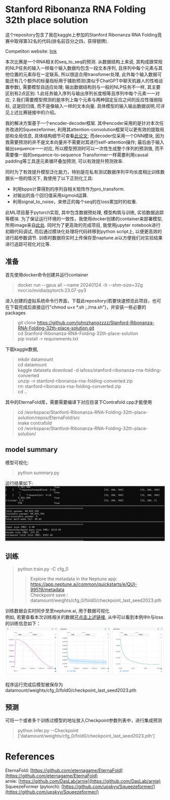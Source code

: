 # Stanford Ribonanza RNA Folding 32th place solution 

这个repository包含了我在kaggle上参加的Stanford Ribonanza RNA Folding竞赛中取得第32名的代码(排名前百分之四，获得银牌).  

Competiton website: [link](https://www.kaggle.com/competitions/stanford-ribonanza-rna-folding)  

本次比赛是一个RNA相关的seq_to_seq的预测. 从数据结构上来说, 其构成跟常规的NLP任务的输入一样每个输入数据均包含一段文本序列, 且序列中每个元素与其他位置的元素存在一定联系, 所以很适合用transfomer处理, 此外每个输入数据可能还有几个额外的标量指标用于辅助预测(类似于ChatGPT中聊天机器人的性格设置参数), 需要模型自适应处理; 输出数据结构则与一般的NLP任务不一样, 其主要区别有2点区别: 1.此任务输入序列与输出序列长度相等且序列中每个元素一一对应; 2.我们需要模型预测的是序列上每个元素与两种固定反应之间的反应性强弱指标, 这是回归值, 而不是像输入一样的文本向量. 具体模型的输入输出数据说明,可详见上述比赛链接中的介绍。  

我的解决方案基于一个encoder-decoder框架. 其中encoder采用的是针对本次任务改进的Squeezeformer, 利用其attention-convolution框架可以更有效的提取局部和全局信息, 具体结构细节可查看[此论文](https://arxiv.org/pdf/2206.00888.pdf); 而decoder仅采用一个DNN模块, 因为我需要预测的并不是文本向量并不需要对其进行self-attention操作; 最后由于输入输出sequence一一对应, 所以模型预测时可以一次性生成整个序列的预测值, 而不需要像一般的sequence-to-sequence Transformer一样需要利用causal padding等工具逐元素循环叠加预测, 可以有效提升预测效率. 

同时为了有效提升模型泛化能力，特别是在私有测试数据序列平均长度相比训练数据长一倍的情况下, 我使用了以下正则化工具:
- 利用bpps计算得到的序列自相关矩阵作为pro_transform.  
- 对输出的各个回归值采用sigmoid运算. 
- 利用signal_to_noise，来修正的每个seq的在loss累加时的权重.

此ML项目基于pytorch实现, 其中包含数据预处理, 模型构筑与训练, 实验数据追踪等模块. 为了保证运行环境的一致性，我使用docker创建的container来部署模型, 所用image来自[此处](https://catalog.ngc.nvidia.com/orgs/nvidia/containers/pytorch). 同时为了更高效的完成项目, 我使用jupyter notebook进行初期代码调试, 而后通过模块化处理将代码转移到python script上, 以便更高效的进行超参数调节. 训练时数据将实时上传保存至naptune.ai以方便我们对实验结果进行追踪可视化对比等.


## 准备


首先使用docker命令创建并运行container  
> docker run --gpus all --name 20240124  -it --shm-size=32g nvcr.io/nvidia/pytorch:23.07-py3  

进入创建的虚拟系统命令行界面，下载此repository(若要快速预览此项目，也可在下载完成后直接运行"chmod u+x *.sh ;./rna.sh")，并安装一些必要的packages  
> git clone https://github.com/johnzhangzzzz/Stanford-Ribonanza-RNA-Folding-32th-place-solution.git  
> cd Stanford-Ribonanza-RNA-Folding-32th-place-solution   
> pip install -r requirements.txt    
  
下载kaggle数据,  
> mkdir datamount  
> cd datamount  
> kaggle datasets download -d iafoss/stanford-ribonanza-rna-folding-converted  
> unzip -n stanford-ribonanza-rna-folding-converted.zip  
> rm stanford-ribonanza-rna-folding-converted.zip  
> cd ..  

其中的EternaFold库，需要需要编译下对应目录下Contrafold.cpp才能使用
> cd /workspace/Stanford-Ribonanza-RNA-Folding-32th-place-solution/repos/EternaFold/src  
> make contrafold  
> cd /workspace/Stanford-Ribonanza-RNA-Folding-32th-place-solution/

## model summary
模型可视化:  
> python summary.py

运行结果如下:
![fig_2.png](https://github.com/johnzhangzzzz/Stanford-Ribonanza-RNA-Folding-32th-place-solution/blob/main/fig_2.png)

## 训练  

> python train.py -C cfg_0
>> Explore the metadata in the Neptune app:  
>> <https://app.neptune.ai/common/quickstarts/e/QUI-99519/metadata>  
>> Checkpoint save : datamount/weights/cfg_0/fold0/checkpoint_last_seed2023.pth

训练数据会实时同步至至neptune.ai, 用于数据可视化  
例如, 若要查看本次训练相关的数据[可点击上述链接](https://app.neptune.ai/common/quickstarts/e/QUI-99519/metadata), 从中可以看到本例中lr与loss的训练信息如下：
![fig_1.png](https://github.com/johnzhangzzzz/Stanford-Ribonanza-RNA-Folding-32th-place-solution/blob/72f1954835dc9bd4f3785bf48204e65d294be736/fig_1.png)     

程序运行完成后模型被保存为datamount/weights/cfg_0/fold0/checkpoint_last_seed2023.pth  


## 预测  
可将一个或者多个训练过模型的地址放入Checkpoint参数列表中，进行集成预测
> python infer.py --Checkpoint ['datamount/weights/cfg_0/fold0/checkpoint_last_seed2023.pth']


# References
EternaFold: [https://github.com/eternagame/EternaFold](https://github.com/eternagame/EternaFold)   
arnie: [https://github.com/DasLab/arnie](https://github.com/DasLab/arnie)  
SqueezeFormer (pytorch): [https://github.com/upskyy/Squeezeformer/](https://github.com/upskyy/Squeezeformer/)

